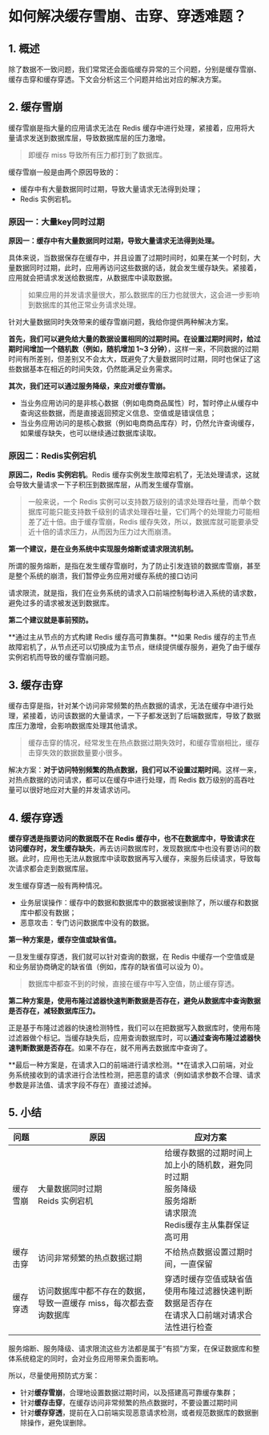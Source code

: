 # 如何解决缓存雪崩、击穿、穿透难题？

## 1. 概述

除了数据不一致问题，我们常常还会面临缓存异常的三个问题，分别是缓存雪崩、缓存击穿和缓存穿透。下文会分析这三个问题并给出对应的解决方案。



## 2. 缓存雪崩

缓存雪崩是指大量的应用请求无法在 Redis 缓存中进行处理，紧接着，应用将大量请求发送到数据库层，导致数据库层的压力激增。

> 即缓存 miss 导致所有压力都打到了数据库。

缓存雪崩一般是由两个原因导致的：

* 缓存中有大量数据同时过期，导致大量请求无法得到处理；
* Redis 实例宕机。



### 原因一：大量key同时过期

**原因一：缓存中有大量数据同时过期，导致大量请求无法得到处理。**

具体来说，当数据保存在缓存中，并且设置了过期时间时，如果在某一个时刻，大量数据同时过期，此时，应用再访问这些数据的话，就会发生缓存缺失。紧接着，应用就会把请求发送给数据库，从数据库中读取数据。

> 如果应用的并发请求量很大，那么数据库的压力也就很大，这会进一步影响到数据库的其他正常业务请求处理。

针对大量数据同时失效带来的缓存雪崩问题，我给你提供两种解决方案。

**首先，我们可以避免给大量的数据设置相同的过期时间。在设置过期时间时，给过期时间增加一个随机数（例如，随机增加 1~3 分钟）**，这样一来，不同数据的过期时间有所差别，但差别又不会太大，既避免了大量数据同时过期，同时也保证了这些数据基本在相近的时间失效，仍然能满足业务需求。

**其次，我们还可以通过服务降级，来应对缓存雪崩。**

* 当业务应用访问的是非核心数据（例如电商商品属性）时，暂时停止从缓存中查询这些数据，而是直接返回预定义信息、空值或是错误信息；
* 当业务应用访问的是核心数据（例如电商商品库存）时，仍然允许查询缓存，如果缓存缺失，也可以继续通过数据库读取。



### 原因二：Redis实例宕机

**原因二，Redis 实例宕机**。Redis 缓存实例发生故障宕机了，无法处理请求，这就会导致大量请求一下子积压到数据库层，从而发生缓存雪崩。

> 一般来说，一个 Redis 实例可以支持数万级别的请求处理吞吐量，而单个数据库可能只能支持数千级别的请求处理吞吐量，它们两个的处理能力可能相差了近十倍。由于缓存雪崩，Redis 缓存失效，所以，数据库就可能要承受近十倍的请求压力，从而因为压力过大而崩溃。



**第一个建议，是在业务系统中实现服务熔断或请求限流机制。**

所谓的服务熔断，是指在发生缓存雪崩时，为了防止引发连锁的数据库雪崩，甚至是整个系统的崩溃，我们暂停业务应用对缓存系统的接口访问

请求限流，就是指，我们在业务系统的请求入口前端控制每秒进入系统的请求数，避免过多的请求被发送到数据库。

**第二个建议就是事前预防。**

**通过主从节点的方式构建 Redis 缓存高可靠集群。**如果 Redis 缓存的主节点故障宕机了，从节点还可以切换成为主节点，继续提供缓存服务，避免了由于缓存实例宕机而导致的缓存雪崩问题。



## 3. 缓存击穿

缓存击穿是指，针对某个访问非常频繁的热点数据的请求，无法在缓存中进行处理，紧接着，访问该数据的大量请求，一下子都发送到了后端数据库，导致了数据库压力激增，会影响数据库处理其他请求。

> 缓存击穿的情况，经常发生在热点数据过期失效时，和缓存雪崩相比，缓存击穿失效的数据数量要小很多。

解决方案：**对于访问特别频繁的热点数据，我们可以不设置过期时间**。这样一来，对热点数据的访问请求，都可以在缓存中进行处理，而 Redis 数万级别的高吞吐量可以很好地应对大量的并发请求访问。



## 4. 缓存穿透

**缓存穿透是指要访问的数据既不在 Redis 缓存中，也不在数据库中，导致请求在访问缓存时，发生缓存缺失**，再去访问数据库时，发现数据库中也没有要访问的数据。此时，应用也无法从数据库中读取数据再写入缓存，来服务后续请求，导致每次请求都会走到数据库层。

发生缓存穿透一般有两种情况。

* 业务层误操作：缓存中的数据和数据库中的数据被误删除了，所以缓存和数据库中都没有数据；
* 恶意攻击：专门访问数据库中没有的数据。



**第一种方案是，缓存空值或缺省值。**

一旦发生缓存穿透，我们就可以针对查询的数据，在 Redis 中缓存一个空值或是和业务层协商确定的缺省值（例如，库存的缺省值可以设为 0）。

> 数据库中都查不到的时候，直接在缓存中写入空值，防止缓存穿透。

**第二种方案是，使用布隆过滤器快速判断数据是否存在，避免从数据库中查询数据是否存在，减轻数据库压力。**

正是基于布隆过滤器的快速检测特性，我们可以在把数据写入数据库时，使用布隆过滤器做个标记。当缓存缺失后，应用查询数据库时，可以**通过查询布隆过滤器快速判断数据是否存在**。如果不存在，就不用再去数据库中查询了。

**最后一种方案是，在请求入口的前端进行请求检测。**在请求入口前端，对业务系统接收到的请求进行合法性检测，把恶意的请求（例如请求参数不合理、请求参数是非法值、请求字段不存在）直接过滤掉。



## 5. 小结

| 问题     | 原因                                                         | 应对方案                                                     |
| -------- | ------------------------------------------------------------ | ------------------------------------------------------------ |
| 缓存雪崩 | 大量数据同时过期<br/>Reids 实例宕机                          | 给缓存数据的过期时间上加上小的随机数，避免同时过期<br/>服务降级<br/>服务熔断<br/>请求限流<br/>Redis缓存主从集群保证高可用 |
| 缓存击穿 | 访问非常频繁的热点数据过期                                   | 不给热点数据设置过期时间，一直保留                           |
| 缓存穿透 | 访问数据库中都不存在的数据，导致一直缓存 miss，每次都去查询数据库 | 穿透时缓存空值或缺省值<br/>使用布隆过滤器快速判断数据是否存在<br/>在请求入口前端对请求合法性进行检查 |



服务熔断、服务降级、请求限流这些方法都是属于“有损”方案，在保证数据库和整体系统稳定的同时，会对业务应用带来负面影响。

所以，尽量使用预防式方案：

* 针对**缓存雪崩**，合理地设置数据过期时间，以及搭建高可靠缓存集群；
* 针对**缓存击穿**，在缓存访问非常频繁的热点数据时，不要设置过期时间
* 针对**缓存穿透**，提前在入口前端实现恶意请求检测，或者规范数据库的数据删除操作，避免误删除。